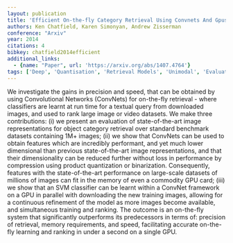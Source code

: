 ```yaml
---
layout: publication
title: 'Efficient On-the-fly Category Retrieval Using Convnets And Gpus'
authors: Ken Chatfield, Karen Simonyan, Andrew Zisserman
conference: "Arxiv"
year: 2014
citations: 4
bibkey: chatfield2014efficient
additional_links:
  - {name: "Paper", url: 'https://arxiv.org/abs/1407.4764'}
tags: ['Deep', 'Quantisation', 'Retrieval Models', 'Unimodal', 'Evaluation', 'Training Strategy', 'Compression', 'Datasets', 'Quantization']
---
```

We investigate the gains in precision and speed, that can be obtained by
using Convolutional Networks (ConvNets) for on-the-fly retrieval - where
classifiers are learnt at run time for a textual query from downloaded images,
and used to rank large image or video datasets.
  We make three contributions: (i) we present an evaluation of state-of-the-art
image representations for object category retrieval over standard benchmark
datasets containing 1M+ images; (ii) we show that ConvNets can be used to
obtain features which are incredibly performant, and yet much lower dimensional
than previous state-of-the-art image representations, and that their
dimensionality can be reduced further without loss in performance by
compression using product quantization or binarization. Consequently, features
with the state-of-the-art performance on large-scale datasets of millions of
images can fit in the memory of even a commodity GPU card; (iii) we show that
an SVM classifier can be learnt within a ConvNet framework on a GPU in parallel
with downloading the new training images, allowing for a continuous refinement
of the model as more images become available, and simultaneous training and
ranking. The outcome is an on-the-fly system that significantly outperforms its
predecessors in terms of: precision of retrieval, memory requirements, and
speed, facilitating accurate on-the-fly learning and ranking in under a second
on a single GPU.
